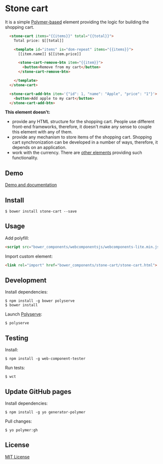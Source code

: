 # Stone cart

It is a simple [Polymer-based](https://www.polymer-project.org) element providing the logic for building the shopping cart.

```html
  <stone-cart items="{{items}}" total="{{total}}">
    Total price: $[[total]]

    <template id="items" is="dom-repeat" items="{{items}}">
      [[item.name]] $[[item.price]]

      <stone-cart-remove-btn item="{{item}}">
        <button>Remove from my cart</button>
      </stone-cart-remove-btn>

    </template>
  </stone-cart>

  <stone-cart-add-btn item='{"id": 1, "name": "Apple", "price": "1"}'>
    <button>Add apple to my cart</button>
  </stone-cart-add-btn>
```

**This element doesn't:**

 - provide any HTML structure for the shopping cart. People use different front-end frameworks, therefore, it doesn't make any sense to couple this element with any of them.
 - provide any mechanism to store items of the shopping cart. Shopping cart synchronization can be developed in a number of ways, therefore, it depends on an application.
 - work with the currency. There are [other elements](https://customelements.io/search/currency) providing such functionality.

## Demo

[Demo and documentation](http://dnesteryuk.github.io/stone-cart)

## Install

```
$ bower install stone-cart --save
```

## Usage

Add polyfill:

```html
<script src="bower_components/webcomponentsjs/webcomponents-lite.min.js"></script>
```

Import custom element:

```html
<link rel="import" href="bower_components/stone-cart/stone-cart.html">
```

## Development

Install dependencies:

```
$ npm install -g bower polyserve
$ bower install
```

Launch [Polyserve](https://github.com/polymerlabs/polyserve):

```
$ polyserve
```

## Testing

Install:

```
$ npm install -g web-component-tester
```

Run tests:

```
$ wct
```

## Update GitHub pages

Install dependencies:

```
$ npm install -g yo generator-polymer
```

Pull changes:

```
$ yo polymer:gh
```

## License

[MIT License](https://opensource.org/licenses/MIT)